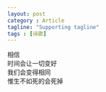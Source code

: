 ```yaml
---
layout: post
category : Article
tagline: "Supporting tagline"
tags : [诗歌]
---
```


相信  
时间会让一切变好  
我们会变得相同  
惟生不如死的会死掉